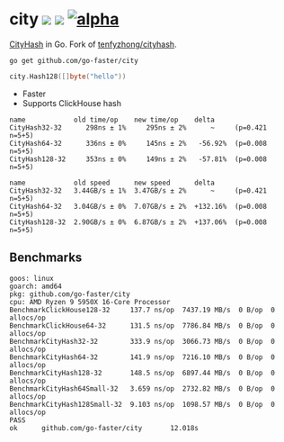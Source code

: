 # city [![](https://img.shields.io/badge/go-pkg-00ADD8)](https://pkg.go.dev/github.com/go-faster/city#section-documentation) [![](https://img.shields.io/codecov/c/github/go-faster/city?label=cover)](https://codecov.io/gh/go-faster/city) [![alpha](https://img.shields.io/badge/-alpha-orange)](https://go-faster.org/docs/projects/status#alpha)
[CityHash](https://github.com/google/cityhash) in Go. Fork of [tenfyzhong/cityhash](https://github.com/tenfyzhong/cityhash).

```console
go get github.com/go-faster/city
```

```go
city.Hash128([]byte("hello"))
```

* Faster
* Supports ClickHouse hash

```
name            old time/op    new time/op    delta
CityHash32-32      298ns ± 1%     295ns ± 2%      ~     (p=0.421 n=5+5)
CityHash64-32      336ns ± 0%     145ns ± 2%   -56.92%  (p=0.008 n=5+5)
CityHash128-32     353ns ± 0%     149ns ± 2%   -57.81%  (p=0.008 n=5+5)

name            old speed      new speed      delta
CityHash32-32   3.44GB/s ± 1%  3.47GB/s ± 2%      ~     (p=0.421 n=5+5)
CityHash64-32   3.04GB/s ± 0%  7.07GB/s ± 2%  +132.16%  (p=0.008 n=5+5)
CityHash128-32  2.90GB/s ± 0%  6.87GB/s ± 2%  +137.06%  (p=0.008 n=5+5)
```

## Benchmarks
```
goos: linux
goarch: amd64
pkg: github.com/go-faster/city
cpu: AMD Ryzen 9 5950X 16-Core Processor            
BenchmarkClickHouse128-32     137.7 ns/op  7437.19 MB/s  0 B/op  0 allocs/op
BenchmarkClickHouse64-32      131.5 ns/op  7786.84 MB/s  0 B/op  0 allocs/op
BenchmarkCityHash32-32        333.9 ns/op  3066.73 MB/s  0 B/op  0 allocs/op
BenchmarkCityHash64-32        141.9 ns/op  7216.10 MB/s  0 B/op  0 allocs/op
BenchmarkCityHash128-32       148.5 ns/op  6897.44 MB/s  0 B/op  0 allocs/op
BenchmarkCityHash64Small-32   3.659 ns/op  2732.82 MB/s  0 B/op  0 allocs/op
BenchmarkCityHash128Small-32  9.103 ns/op  1098.57 MB/s  0 B/op  0 allocs/op
PASS
ok      github.com/go-faster/city       12.018s
```